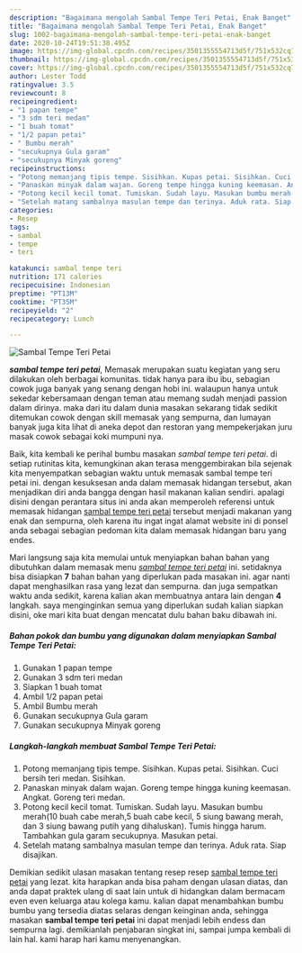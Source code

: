 ```yaml
---
description: "Bagaimana mengolah Sambal Tempe Teri Petai, Enak Banget"
title: "Bagaimana mengolah Sambal Tempe Teri Petai, Enak Banget"
slug: 1002-bagaimana-mengolah-sambal-tempe-teri-petai-enak-banget
date: 2020-10-24T19:51:38.495Z
image: https://img-global.cpcdn.com/recipes/3501355554713d5f/751x532cq70/sambal-tempe-teri-petai-foto-resep-utama.jpg
thumbnail: https://img-global.cpcdn.com/recipes/3501355554713d5f/751x532cq70/sambal-tempe-teri-petai-foto-resep-utama.jpg
cover: https://img-global.cpcdn.com/recipes/3501355554713d5f/751x532cq70/sambal-tempe-teri-petai-foto-resep-utama.jpg
author: Lester Todd
ratingvalue: 3.5
reviewcount: 8
recipeingredient:
- "1 papan tempe"
- "3 sdm teri medan"
- "1 buah tomat"
- "1/2 papan petai"
- " Bumbu merah"
- "secukupnya Gula garam"
- "secukupnya Minyak goreng"
recipeinstructions:
- "Potong memanjang tipis tempe. Sisihkan. Kupas petai. Sisihkan. Cuci bersih teri medan. Sisihkan."
- "Panaskan minyak dalam wajan. Goreng tempe hingga kuning keemasan. Angkat. Goreng teri medan."
- "Potong kecil kecil tomat. Tumiskan. Sudah layu. Masukan bumbu merah(10 buah cabe merah,5 buah cabe kecil, 5 siung bawang merah, dan 3 siung bawang putih yang dihaluskan). Tumis hingga harum. Tambahkan gula garam secukupnya. Masukan petai."
- "Setelah matang sambalnya masulan tempe dan terinya. Aduk rata. Siap disajikan."
categories:
- Resep
tags:
- sambal
- tempe
- teri

katakunci: sambal tempe teri 
nutrition: 171 calories
recipecuisine: Indonesian
preptime: "PT13M"
cooktime: "PT35M"
recipeyield: "2"
recipecategory: Lunch

---
```



![Sambal Tempe Teri Petai](https://img-global.cpcdn.com/recipes/3501355554713d5f/751x532cq70/sambal-tempe-teri-petai-foto-resep-utama.jpg)

<b><i>sambal tempe teri petai</i></b>, Memasak merupakan suatu kegiatan yang seru dilakukan oleh berbagai komunitas. tidak hanya para ibu ibu, sebagian cowok juga banyak yang senang dengan hobi ini. walaupun hanya untuk sekedar kebersamaan dengan teman atau memang sudah menjadi passion dalam dirinya. maka dari itu dalam dunia masakan sekarang tidak sedikit ditemukan cowok dengan skill memasak yang sempurna, dan lumayan banyak juga kita lihat di aneka depot dan restoran yang mempekerjakan juru masak cowok sebagai koki mumpuni nya.

Baik, kita kembali ke perihal bumbu masakan <i>sambal tempe teri petai</i>. di setiap rutinitas kita, kemungkinan akan terasa menggembirakan bila sejenak kita menyempatkan sebagian waktu untuk memasak sambal tempe teri petai ini. dengan kesuksesan anda dalam memasak hidangan tersebut, akan menjadikan diri anda bangga dengan hasil makanan kalian sendiri. apalagi disini dengan perantara situs ini anda akan memperoleh referensi untuk memasak hidangan <u>sambal tempe teri petai</u> tersebut menjadi makanan yang enak dan sempurna, oleh karena itu ingat ingat alamat website ini di ponsel anda sebagai sebagian pedoman kita dalam memasak hidangan baru yang endes.




Mari langsung saja kita memulai untuk menyiapkan bahan bahan yang dibutuhkan dalam memasak menu <u><i>sambal tempe teri petai</i></u> ini. setidaknya bisa disiapkan <b>7</b> bahan bahan yang diperlukan pada masakan ini. agar nanti dapat menghasilkan rasa yang lezat dan sempurna. dan juga sempatkan waktu anda sedikit, karena kalian akan membuatnya antara lain dengan <b>4</b> langkah. saya menginginkan semua yang diperlukan sudah kalian siapkan disini, oke mari kita buat dengan mencatat dulu bahan baku dibawah ini.

<!--inarticleads1-->

##### Bahan pokok dan bumbu yang digunakan dalam menyiapkan Sambal Tempe Teri Petai:

1. Gunakan 1 papan tempe
1. Gunakan 3 sdm teri medan
1. Siapkan 1 buah tomat
1. Ambil 1/2 papan petai
1. Ambil  Bumbu merah
1. Gunakan secukupnya Gula garam
1. Gunakan secukupnya Minyak goreng




<!--inarticleads2-->

##### Langkah-langkah membuat Sambal Tempe Teri Petai:

1. Potong memanjang tipis tempe. Sisihkan. Kupas petai. Sisihkan. Cuci bersih teri medan. Sisihkan.
1. Panaskan minyak dalam wajan. Goreng tempe hingga kuning keemasan. Angkat. Goreng teri medan.
1. Potong kecil kecil tomat. Tumiskan. Sudah layu. Masukan bumbu merah(10 buah cabe merah,5 buah cabe kecil, 5 siung bawang merah, dan 3 siung bawang putih yang dihaluskan). Tumis hingga harum. Tambahkan gula garam secukupnya. Masukan petai.
1. Setelah matang sambalnya masulan tempe dan terinya. Aduk rata. Siap disajikan.




Demikian sedikit ulasan masakan tentang resep resep <u>sambal tempe teri petai</u> yang lezat. kita harapkan anda bisa paham dengan ulasan diatas, dan anda dapat praktek ulang di saat lain untuk di hidangkan dalam bermacam even even keluarga atau kolega kamu. kalian dapat menambahkan bumbu bumbu yang tersedia diatas selaras dengan keinginan anda, sehingga masakan <b>sambal tempe teri petai</b> ini dapat menjadi lebih endess dan sempurna lagi. demikianlah penjabaran singkat ini, sampai jumpa kembali di lain hal. kami harap hari kamu menyenangkan.
